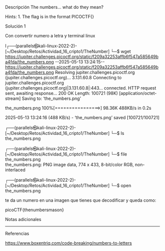 Descripción
The numbers... what do they mean?

Hints:
1.⁠ The flag is in the format PICOCTF{}

Solución 1

Con convertir numero a letra y terminal linux

I┌──(parallels㉿kali-linux-2022-2)-[~/Desktop/Retos/Actividad_16_cripto1/TheNumber]
└─$ wget https://jupiter.challenges.picoctf.org/static/f209a32253affb6f547a585649ba4fda/the_numbers.png
--2025-05-13 13:24:15--  https://jupiter.challenges.picoctf.org/static/f209a32253affb6f547a585649ba4fda/the_numbers.png
Resolving jupiter.challenges.picoctf.org (jupiter.challenges.picoctf.org)... 3.131.60.8
Connecting to jupiter.challenges.picoctf.org (jupiter.challenges.picoctf.org)|3.131.60.8|:443... connected.
HTTP request sent, awaiting response... 200 OK
Length: 100721 (98K) [application/octet-stream]
Saving to: ‘the_numbers.png’

the_numbers.png     100%[================>]  98.36K   488KB/s    in 0.2s    

2025-05-13 13:24:16 (488 KB/s) - ‘the_numbers.png’ saved [100721/100721]

                                                                             
┌──(parallels㉿kali-linux-2022-2)-[~/Desktop/Retos/Actividad_16_cripto1/TheNumber]
└─$ ls
the_numbers.png
                                                                             
┌──(parallels㉿kali-linux-2022-2)-[~/Desktop/Retos/Actividad_16_cripto1/TheNumber]
└─$ file the_numbers.png                 
the_numbers.png: PNG image data, 774 x 433, 8-bit/color RGB, non-interlaced
                                                                             
┌──(parallels㉿kali-linux-2022-2)-[~/Desktop/Retos/Actividad_16_cripto1/TheNumber]
└─$ open the_numbers.png   




te da un numero en una imagen que tienes que decodificar y queda como:


picoCTF{thenumbersmason}


Notas adicionales

--------------------


Referencias

https://www.boxentriq.com/code-breaking/numbers-to-letters